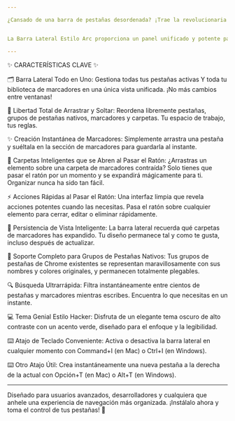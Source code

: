 ```yaml
---

¿Cansado de una barra de pestañas desordenada? ¡Trae la revolucionaria gestión de pestañas verticales del navegador Arc directamente a tu Google Chrome! 🚀


La Barra Lateral Estilo Arc proporciona un panel unificado y potente para gestionar todas tus pestañas y marcadores en una única interfaz limpia. Aumenta tu productividad y organiza tu vida digital con facilidad.

---
```


✨ CARACTERÍSTICAS CLAVE ✨


🗂️ Barra Lateral Todo en Uno: Gestiona todas tus pestañas activas Y toda tu biblioteca de marcadores en una única vista unificada. ¡No más cambios entre ventanas!

🤏 Libertad Total de Arrastrar y Soltar: Reordena libremente pestañas, grupos de pestañas nativos, marcadores y carpetas. Tu espacio de trabajo, tus reglas.

✨ Creación Instantánea de Marcadores: Simplemente arrastra una pestaña y suéltala en la sección de marcadores para guardarla al instante.

📂 Carpetas Inteligentes que se Abren al Pasar el Ratón: ¿Arrastras un elemento sobre una carpeta de marcadores contraída? Solo tienes que pasar el ratón por un momento y se expandirá mágicamente para ti. Organizar nunca ha sido tan fácil.

⚡ Acciones Rápidas al Pasar el Ratón: Una interfaz limpia que revela acciones potentes cuando las necesitas. Pasa el ratón sobre cualquier elemento para cerrar, editar o eliminar rápidamente.

🧠 Persistencia de Vista Inteligente: La barra lateral recuerda qué carpetas de marcadores has expandido. Tu diseño permanece tal y como te gusta, incluso después de actualizar.

🎨 Soporte Completo para Grupos de Pestañas Nativos: Tus grupos de pestañas de Chrome existentes se representan maravillosamente con sus nombres y colores originales, y permanecen totalmente plegables.

🔍 Búsqueda Ultrarrápida: Filtra instantáneamente entre cientos de pestañas y marcadores mientras escribes. Encuentra lo que necesitas en un instante.

💻 Tema Genial Estilo Hacker: Disfruta de un elegante tema oscuro de alto contraste con un acento verde, diseñado para el enfoque y la legibilidad.

⌨️ Atajo de Teclado Conveniente: Activa o desactiva la barra lateral en cualquier momento con Command+I (en Mac) o Ctrl+I (en Windows).

⌨️ Otro Atajo Útil: Crea instantáneamente una nueva pestaña a la derecha de la actual con Opción+T (en Mac) o Alt+T (en Windows).


---


Diseñado para usuarios avanzados, desarrolladores y cualquiera que anhele una experiencia de navegación más organizada. ¡Instálalo ahora y toma el control de tus pestañas! 🌟